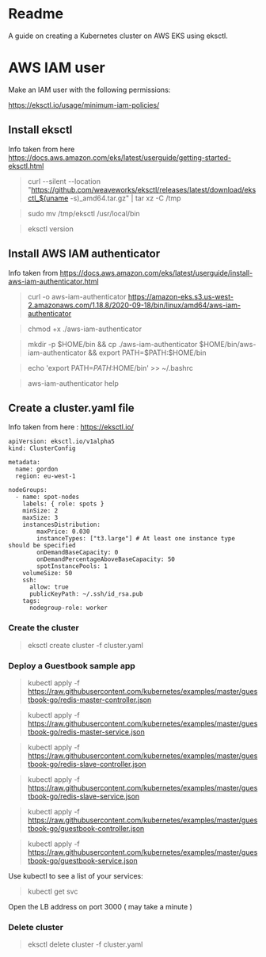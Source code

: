 # Readme

A guide on creating a Kubernetes cluster on AWS EKS using eksctl. 

# AWS IAM user

Make an IAM user with the following permissions:

https://eksctl.io/usage/minimum-iam-policies/


## Install eksctl

Info taken from here https://docs.aws.amazon.com/eks/latest/userguide/getting-started-eksctl.html

> curl --silent --location "https://github.com/weaveworks/eksctl/releases/latest/download/eksctl_$(uname -s)_amd64.tar.gz" | tar xz -C /tmp

> sudo mv /tmp/eksctl /usr/local/bin

> eksctl version

## Install AWS IAM authenticator

Info taken from https://docs.aws.amazon.com/eks/latest/userguide/install-aws-iam-authenticator.html

 > curl -o aws-iam-authenticator https://amazon-eks.s3.us-west-2.amazonaws.com/1.18.8/2020-09-18/bin/linux/amd64/aws-iam-authenticator

> chmod +x ./aws-iam-authenticator

> mkdir -p $HOME/bin && cp ./aws-iam-authenticator $HOME/bin/aws-iam-authenticator && export PATH=$PATH:$HOME/bin

> echo 'export PATH=$PATH:$HOME/bin' >> ~/.bashrc

> aws-iam-authenticator help

## Create a cluster.yaml file

Info taken from here : https://eksctl.io/

```
apiVersion: eksctl.io/v1alpha5
kind: ClusterConfig

metadata:
  name: gordon
  region: eu-west-1

nodeGroups:
  - name: spot-nodes
    labels: { role: spots }
    minSize: 2
    maxSize: 3
    instancesDistribution:
        maxPrice: 0.030
        instanceTypes: ["t3.large"] # At least one instance type should be specified
        onDemandBaseCapacity: 0
        onDemandPercentageAboveBaseCapacity: 50
        spotInstancePools: 1
    volumeSize: 50
    ssh:
      allow: true
      publicKeyPath: ~/.ssh/id_rsa.pub
    tags:
      nodegroup-role: worker
```

### Create the cluster

> eksctl create cluster -f cluster.yaml

### Deploy a Guestbook sample app

> kubectl apply -f https://raw.githubusercontent.com/kubernetes/examples/master/guestbook-go/redis-master-controller.json

> kubectl apply -f https://raw.githubusercontent.com/kubernetes/examples/master/guestbook-go/redis-master-service.json

> kubectl apply -f https://raw.githubusercontent.com/kubernetes/examples/master/guestbook-go/redis-slave-controller.json

> kubectl apply -f https://raw.githubusercontent.com/kubernetes/examples/master/guestbook-go/redis-slave-service.json

> kubectl apply -f https://raw.githubusercontent.com/kubernetes/examples/master/guestbook-go/guestbook-controller.json

> kubectl apply -f https://raw.githubusercontent.com/kubernetes/examples/master/guestbook-go/guestbook-service.json 

Use kubectl to see a list of your services:

> kubectl get svc

Open the LB address on port 3000 ( may take a minute )

### Delete cluster

> eksctl delete cluster -f cluster.yaml


